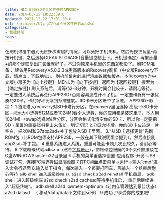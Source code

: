 ```yaml
---
title: HTC G7将SD卡分区并开启APP2SD+
date: 2014-03-15 18:22:39.0
updated: 2021-12-22 17:01:20.0
url: /archives/htc-g7将sd卡分区并开启app2sd
categories: 
- 智能终端
tags: 
---
```


在刷机过程中遇到无限多次重启的情况，可以先把手机关机。然后先按住音量-再按开机键。之后选择CLEAR STORAGE(音量键控制上下。开机键确定）再按音量+的那个键恢复出厂设置就好了。不过你原来手机里的东西就都没了。刷ROM准备：
建议用Recovery_v5.0.2.3或更高版本的Recovery刷机（中文版Recovery下载，请点击：<a href="http://www.cr173.com/soft/36072.html" target="_blank">下载地址</a>）。 刷机前请务必进行清空数据和缓存，本Recovery为中文版小房子为【向上按键】 MENU为【向下按键】 返回为【返回按键】 搜索为【确定按键】)
刷入系统后，请等待2-3分钟，开机时间会比较长，请耐心等待。
一定要进入系统后再进行APP2SD+否则容易造成开不了机。
一定要确保有一张优质的SD卡，卡的好坏关系到系统速度。SD卡未分区进不了系统。
APP2SD+教程：
1.首先进入recovery对SD卡进行分区，在recovery里面选择 高级—&gt;SD卡分区—&gt;Ext大小选择512M或者1024M(看个人选择，你的应用都是装这里了，本人用1024M)—&gt;swap选择0然后分区，分区会格式化清空你的SD卡，所以你一定要把SD卡里面的重要资料移出来备份，切记切记
2.分区完毕后，你的SD卡应该是一片空白，把ROM和G7app2sd+补丁包放入SD卡里面。
3.“从SD卡选择更新”先刷ROM包（此ROM包须支持APP2SD，一般在其下载说明里会提到），然后直接刷app2sd+补丁包。
4.重启系统进入系统，重启可能会卡顿几次比较久，请耐心等待。
5.下载超级终端adb.zip（点击<a href="http://dl.dbank.com/c0ipy7oqle" target="_blank">下载地址</a>），把压缩包里面的3个文件直接放在C盘WINDOWSsystem32目录里
6.手机的菜单里选择设置-应用程序-开发-USB调试打勾，连接PC端选择磁盘驱动器
7.在PC桌面点击菜单→运行→输入“cmd”进入命令行界面
8.输入以下指令，每次输入一个都要打回车，且输入一个结束后耐心等待
adb shell 进入超级终端
su
a2sd check
a2sd reinstall
手机重启，
adb shell  进入超级终端
a2sd check
a2sd cachesd等待手机重启，
重启后继续进入“超级终端”。
adb shell
a2sd lowmem-optimum（让内存管理达到最佳状态）
a2sd datasd   （ 移动/data/data下文件到sd卡）
9.成功了!享受你的成果吧!<wbr />